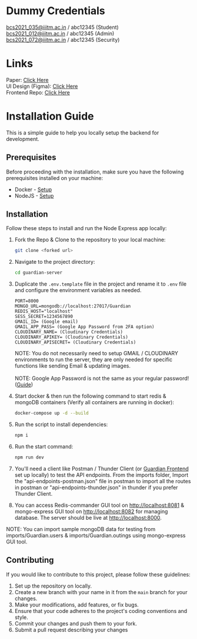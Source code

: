 # Dummy Credentials
bcs2021_035@iiitm.ac.in / abc12345 (Student) <br />
bcs2021_012@iiitm.ac.in / abc12345 (Admin) <br />
bcs2021_072@iiitm.ac.in / abc12345 (Security) <br />

# Links

Paper: [Click Here](https://drive.google.com/file/d/1KRv_YBNtan94x9XF6fUw3y1G5wY68zJP/view?usp=sharing)<br/>
UI Design (Figma): [Click Here](https://www.figma.com/file/k5eDd6Edq2NL3xGf4do5Ki/Guardian?type=design&node-id=0%3A1&t=Js4hdwCZioEZo3dU-1)<br/>
Frontend Repo: [Click Here](https://github.com/ishtails/guardian-client)<br/>

# Installation Guide

This is a simple guide to help you locally setup the backend for development.

## Prerequisites

Before proceeding with the installation, make sure you have the following prerequisites installed on your machine:

- Docker - [Setup](https://docs.docker.com/engine/install/)
- NodeJS - [Setup](https://nodejs.org/en/download)

## Installation

Follow these steps to install and run the Node Express app locally:

1. Fork the Repo & Clone to the repository to your local machine:

   ```bash
   git clone <forked url>
   ```

2. Navigate to the project directory:

   ```bash
   cd guardian-server
   ```

3. Duplicate the `.env.template` file in the project and rename it to `.env` file and configure the environment variables as needed. 

   ```
   PORT=8000
   MONGO_URL=mongodb://localhost:27017/Guardian
   REDIS_HOST="localhost"
   SESS_SECRET=1234567890
   GMAIL_ID= (Google email)
   GMAIL_APP_PASS= (Google App Password from 2FA option)
   CLOUDINARY_NAME= (Cloudinary Credentials)
   CLOUDINARY_APIKEY= (Cloudinary Credentials)
   CLOUDINARY_APISECRET= (Cloudinary Credentials)
   ```

   NOTE: You do not necessarily need to setup GMAIL / CLOUDINARY environments to run the server, they are only needed for specific functions like sending Email & updating images. <br/><br/>
   NOTE: Google App Password is not the same as your regular password! ([Guide](https://support.google.com/accounts/answer/185833?hl=en))

5. Start docker & then run the following command to start redis & mongoDB containers (Verify all containers are running in docker):

   ```bash
   docker-compose up -d --build
   ```
6. Run the script to install dependencies:

   ```bash
   npm i
   ```
7. Run the start command:

   ```bash
   npm run dev
   ```

7. You'll need a client like Postman / Thunder Client (or [Guardian Frontend](https://github.com/ishtails/guardian-client) set up locally) to test the API endpoints. From the imports folder, Import the "api-endpoints-postman.json" file in postman to import all the routes in postman or "api-endpoints-thunder.json" in thunder if you prefer Thunder Client.

8. You can access Redis-commander GUI tool on [http://localhost:8081](http://localhost:8081) & mongo-express GUI tool on [http://localhost:8082](http://localhost:8082) for managing database. The server should be live at [http://localhost:8000](http://localhost:8000).

NOTE: You can import sample mongoDB data for testing from imports/Guardian.users & imports/Guardian.outings using mongo-express GUI tool.

## Contributing

If you would like to contribute to this project, please follow these guidelines:

1. Set up the repository on locally.
2. Create a new branch with your name in it from the `main` branch for your changes.
3. Make your modifications, add features, or fix bugs.
4. Ensure that your code adheres to the project's coding conventions and style.
5. Commit your changes and push them to your fork.
6. Submit a pull request describing your changes
